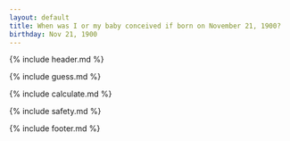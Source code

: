 ```yaml
---
layout: default
title: When was I or my baby conceived if born on November 21, 1900?
birthday: Nov 21, 1900
---
```


{% include header.md %}

{% include guess.md %}

{% include calculate.md %}

{% include safety.md %}

{% include footer.md %}



